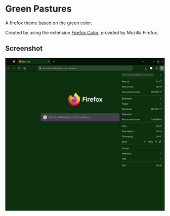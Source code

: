 # Green Pastures
A firefox theme based on the green color.

Created by using the extension [Firefox Color](https://addons.mozilla.org/en-US/firefox/addon/firefox-color/?utm_source=addons.mozilla.org&utm_medium=referral&utm_content=search), provided by Mozilla Firefox.


## Screenshot

<img src="https://github.com/loveisfoss/green-pastures/blob/77cc37d3a69e799246b3a9b61170c5498a5b09f0/green-pastures-screenshot.jpg" width="537" height="483" />
